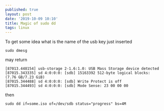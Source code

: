 ```yaml
---
published: true
layout: post
date: '2019-10-09 10:10'
title: Magic of sudo dd
tags: linux 
---
```

To get some idea what is the name of the usb key just inserted

    sudo dmesg
    
may return

    [87013.448154] usb-storage 2-1.6:1.0: USB Mass Storage device detected
    [87015.343335] sd 4:0:0:0: [sdb] 15163392 512-byte logical blocks: (7.76 GB/7.23 GiB)
    [87015.344488] sd 4:0:0:0: [sdb] Write Protect is off
    [87015.344493] sd 4:0:0:0: [sdb] Mode Sense: 23 00 00 00

then 

    sudo dd if=some.iso of=/dev/sdb status="progress" bs=4M
    
